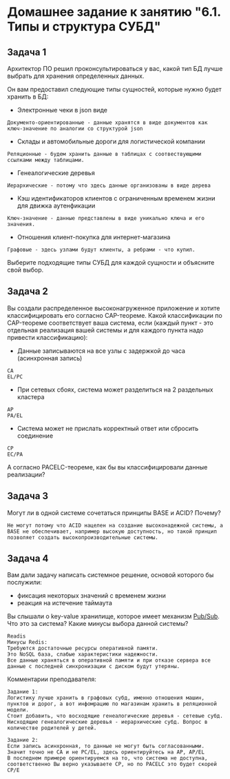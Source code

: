 # Домашнее задание к занятию "6.1. Типы и структура СУБД"

## Задача 1

Архитектор ПО решил проконсультироваться у вас, какой тип БД 
лучше выбрать для хранения определенных данных.

Он вам предоставил следующие типы сущностей, которые нужно будет хранить в БД:

- Электронные чеки в json виде
```
Документо-ориентированные - данные хранятся в виде документов как ключ-значение по аналогии со структурой json
```

- Склады и автомобильные дороги для логистической компании
```
Реляционные - будем хранить данные в таблицах с соотвествующими ссылками между таблицами.
```

- Генеалогические деревья
```
Иерархические - потому что здесь данные организованы в виде дерева
```

- Кэш идентификаторов клиентов с ограниченным временем жизни для движка аутенфикации
```
Ключ-значение - данные представлены в виде уникально ключа и его значения.
```

- Отношения клиент-покупка для интернет-магазина
```
Графовые - здесь узлами будут клиенты, а ребрами - что купил.
```


Выберите подходящие типы СУБД для каждой сущности и объясните свой выбор.

## Задача 2

Вы создали распределенное высоконагруженное приложение и хотите классифицировать его согласно 
CAP-теореме. Какой классификации по CAP-теореме соответствует ваша система, если 
(каждый пункт - это отдельная реализация вашей системы и для каждого пункта надо привести классификацию):

- Данные записываются на все узлы с задержкой до часа (асинхронная запись)
```
CA
EL/PC
```

- При сетевых сбоях, система может разделиться на 2 раздельных кластера
```
AP
PA/EL
```

- Система может не прислать корректный ответ или сбросить соединение
```
CP
EC/PA
```
А согласно PACELC-теореме, как бы вы классифицировали данные реализации?


## Задача 3

Могут ли в одной системе сочетаться принципы BASE и ACID? Почему?
```
Не могут потому что ACID нацелен на создание высоконадежной системы, а BASE не обеспечивает, например высокую доступность, но такой принцип позволяет создать высокопроизводительные системы.
```

## Задача 4

Вам дали задачу написать системное решение, основой которого бы послужили:

- фиксация некоторых значений с временем жизни
- реакция на истечение таймаута

Вы слышали о key-value хранилище, которое имеет механизм [Pub/Sub](https://habr.com/ru/post/278237/). 
Что это за система? Какие минусы выбора данной системы?

```
Readis
Минусы Redis:
Требуются достаточные ресурсы оперативной памяти. 
Это NoSQL база, слабые характеристики надежности.  
Все данные храняться в оперативной памяти и при отказе сервера все данные с последней синхронизации с диском будут утеряны.
```

Комментарии преподавателя:
```
Задание 1:
Логистику лучше хранить в графовых субд, именно отношения машин, пунктов и дорог, а вот инфомрацию по магазинам хранить в реляционной модели.
Стоит добавить, что восходящие генеалогические деревья - сетевые субд.
Нисходящие генеалогические деревья - иерархические субд. Вопрос в количестве родителей у детей.

Задание 2:
Если запись асинхронная, то данные не могут быть согласованными. Значит точно не СА и не PC/EL, здесь ориентируйтесь на AP, AP/EL
В последнем примере ориентируемся на то, что система не доступна, соответственно Вы верно указываете CP, но по PACELC это будет скорей CP/E
```

